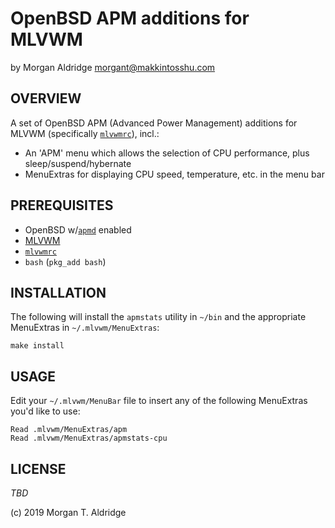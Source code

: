 # OpenBSD APM additions for MLVWM
by Morgan Aldridge <morgant@makkintosshu.com>

## OVERVIEW

A set of OpenBSD APM (Advanced Power Management) additions for MLVWM (specifically [`mlvwmrc`](https://github.com/morgant/mlvwmrc)), incl.:

* An 'APM' menu which allows the selection of CPU performance, plus sleep/suspend/hybernate
* MenuExtras for displaying CPU speed, temperature, etc. in the menu bar

## PREREQUISITES

* OpenBSD w/[`apmd`](https://man.openbsd.org/apmd.8) enabled
* [MLVWM](http://www2u.biglobe.ne.jp/~y-miyata/mlvwm.html)
* [`mlvwmrc`](https://github.com/morgant/mlvwmrc)
* `bash` (`pkg_add bash`)

## INSTALLATION

The following will install the `apmstats` utility in `~/bin` and the appropriate MenuExtras in `~/.mlvwm/MenuExtras`:

    make install

## USAGE

Edit your `~/.mlvwm/MenuBar` file to insert any of the following MenuExtras you'd like to use:

    Read .mlvwm/MenuExtras/apm
    Read .mlvwm/MenuExtras/apmstats-cpu

## LICENSE

_TBD_

(c) 2019 Morgan T. Aldridge
